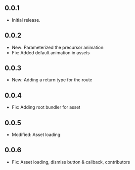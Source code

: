 ## 0.0.1

* Initial release.

## 0.0.2

* New: Parameterized the precursor animation
* Fix: Added default animation in assets

## 0.0.3

* New: Adding a return type for the route

## 0.0.4

* Fix: Adding root bundler for asset

## 0.0.5
* Modified: Asset loading

## 0.0.6
* Fix: Asset loading, dismiss button & callback, contributors